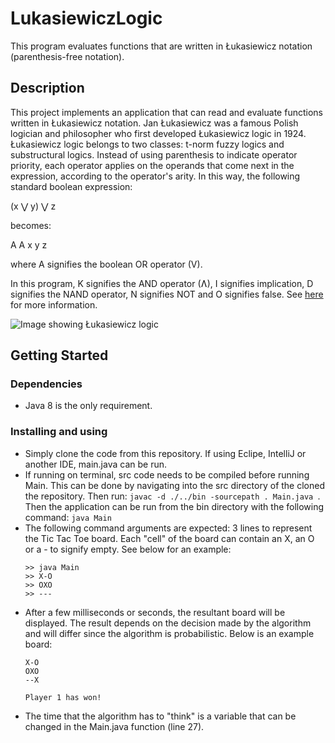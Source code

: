 # LukasiewiczLogic

This program evaluates functions that are written in Łukasiewicz notation (parenthesis-free notation).

## Description

This project implements an application that can read and evaluate functions written in Łukasiewicz notation. Jan Łukasiewicz was a famous Polish logician and philosopher who first developed Łukasiewicz logic in 1924. Łukasiewicz logic belongs to two classes: t-norm fuzzy logics and substructural logics. Instead of using parenthesis to indicate operator priority, each operator applies on the operands that come next in the expression, according to the operator's arity. In this way, the following standard boolean expression:

  (x ⋁ y) ⋁ z
  
becomes:

  A A x y z

where A signifies the boolean OR operator (V). 

In this program, K signifies the AND operator (Ʌ), I signifies implication, D signifies the NAND operator, N signifies NOT and O signifies false. See [here](http://www.cs.uwm.edu/classes/cs315/Bacon/Lecture/HTML/ch13s02.html) for more information.

![Image showing Łukasiewicz logic](https://www.researchgate.net/publication/329668761/figure/fig1/AS:703944753963011@1544844916406/Bochenskis-presentation-of-the-laws-of-implication-in-two-notations-with-labels-in_Q320.jpg)

## Getting Started

### Dependencies

* Java 8 is the only requirement. 

### Installing and using

* Simply clone the code from this repository. If using Eclipe, IntelliJ or another IDE, main.java can be run.
* If running on terminal, src code needs to be compiled before running Main. This can be done by navigating into the src directory of the cloned the repository. Then run: ```javac -d ./../bin -sourcepath . Main.java ```. Then the application can be run from the bin directory with the following command: ```java Main```
* The following command arguments are expected: 3 lines to represent the Tic Tac Toe board. Each "cell" of the board can contain an X, an O or a - to signify empty. See below for an example:
  ```
  >> java Main
  >> X-O
  >> OXO 
  >> ---
  ```
* After a few milliseconds or seconds, the resultant board will be displayed. The result depends on the decision made by the algorithm and will differ since the algorithm is probabilistic. Below is an example board:  
  ```
  X-O
  OXO 
  --X
  
  Player 1 has won!
  ```
* The time that the algorithm has to "think" is a variable that can be changed in the Main.java function (line 27).
